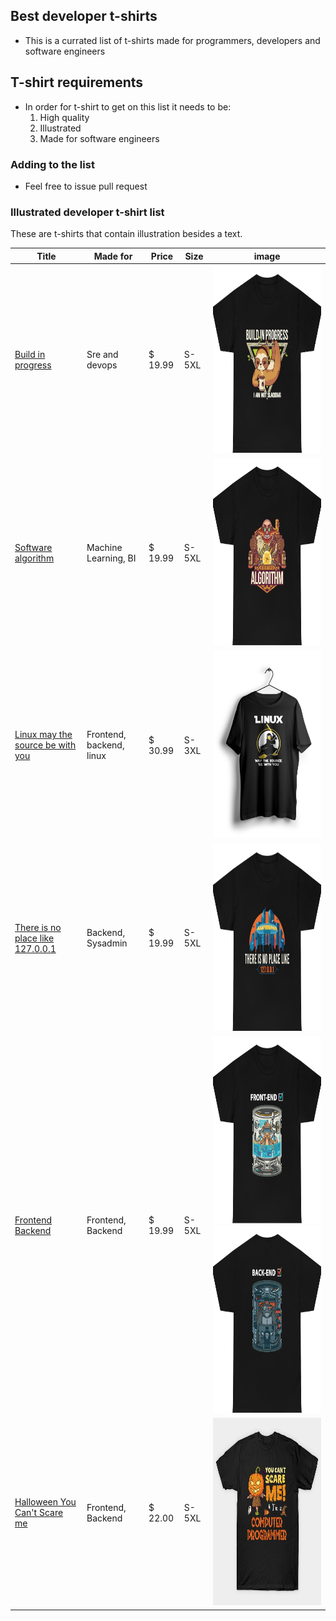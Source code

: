 ## Best developer t-shirts

- This is a currated list of t-shirts made for programmers, developers and software engineers

## T-shirt requirements

- In order for t-shirt to get on this list it needs to be:
  1. High quality
  2. Illustrated
  3. Made for software engineers

### Adding to the list

- Feel free to issue pull request

### Illustrated developer t-shirt list

These are t-shirts that contain illustration besides a text.

| Title                                                                                                                                                                                                                                                                                | Made for                 | Price   | Size  | image                                                                                                                                                                                                                                                                                                                                                                          |
| ------------------------------------------------------------------------------------------------------------------------------------------------------------------------------------------------------------------------------------------------------------------------------------ | ------------------------ | ------- | ----- | ------------------------------------------------------------------------------------------------------------------------------------------------------------------------------------------------------------------------------------------------------------------------------------------------------------------------------------------------------------------------------ |
| [Build in progress](https://www.devshirt.club/developer-shirt/build-in-progress)                                                                                                                                                                                                     | Sre and devops           | $ 19.99 | S-5XL | [<img src="./developer-tshirt/build_in_progress.jpeg" alt="build in progress" height="300">](https://www.devshirt.club/developer-shirt/build-in-progress)                                                                                                                                                                                                                      |
| [Software algorithm](https://www.devshirt.club/developer-shirt/software-algorithm)                                                                                                                                                                                                   | Machine Learning, BI     | $ 19.99 | S-5XL | [<img src="./developer-tshirt/software_algorithm.jpeg" alt="software algorithm" height="300">](https://www.devshirt.club/developer-shirt/software-algorithm)                                                                                                                                                                                                                   |
| [Linux may the source be with you](https://crazymonk.in/linux-may-be-source-be-with-you-half-sleeve-t-shirt/)                                                                                                                                                                        | Frontend, backend, linux | $ 30.99 | S-3XL | [<img src="./developer-tshirt/linux_may_the_source_be_with_you.jpeg" alt="linux may the source be with you" height="300">](https://crazymonk.in/linux-may-be-source-be-with-you-half-sleeve-t-shirt/)                                                                                                                                                                          |
| [There is no place like 127.0.0.1](https://www.devshirt.club/developer-shirt/there-is-no-place-like-127-0-0-1/)                                                                                                                                                                      | Backend, Sysadmin        | $ 19.99 | S-5XL | [<img src="./developer-tshirt/there_is_no_place_like_127.0.0.1.jpeg" alt="there is no place like 127.0.0.1" height="300">](https://www.devshirt.club/developer-shirt/there-is-no-place-like-127-0-0-1)                                                                                                                                                                         |
| [Frontend Backend](https://www.devshirt.club/developer-shirt/frontend-backend)                                                                                                                                                                                                       | Frontend, Backend        | $ 19.99 | S-5XL | [<img src="./developer-tshirt/frontend_backend.jpeg" alt="frontend backend" height="300">](https://www.devshirt.club/developer-shirt/frontend-backend) [<img src="./developer-tshirt/backend_frontend.jpeg" alt="frontend backend" height="300">](https://www.devshirt.club/developer-shirt/frontend-backend)                                                                  |
| [Halloween You Can't Scare me](https://www.teepublic.com/t-shirt/14170573-halloween-you-cant-scare-computer-programmer-funny?feed_sku=14170573D1V&feed_country=US&epik=dj0yJnU9YWFfV1F0TEhkWjBHRDAwam1iaEl2clJWMkVha3lpU1EmcD0wJm49a2ZISEZ3ckpLQm1ZTGU5QW5SUDJrZyZ0PUFBQUFBR081aG5n) | Frontend, Backend        | $ 22.00 | S-5XL | [<img src="./developer-tshirt/you_cant_scare_computer_programmer.jpeg" alt="Halloween You Can't Scare me" height="300">](https://www.teepublic.com/t-shirt/14170573-halloween-you-cant-scare-computer-programmer-funny?feed_sku=14170573D1V&feed_country=US&epik=dj0yJnU9YWFfV1F0TEhkWjBHRDAwam1iaEl2clJWMkVha3lpU1EmcD0wJm49a2ZISEZ3ckpLQm1ZTGU5QW5SUDJrZyZ0PUFBQUFBR081aG5n) |
